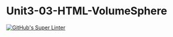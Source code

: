 # Unit3-03-HTML-VolumeSphere
[![GitHub's Super Linter](https://github.com/ICS20-Edward-McNamara/Unit3-03-HTML-VolumeSphere/workflows/GitHub's%20Super%20Linter/badge.svg)](https://github.com/ICS20-Edward-McNamara/Unit3-03-HTML-VolumeSphere/actions)